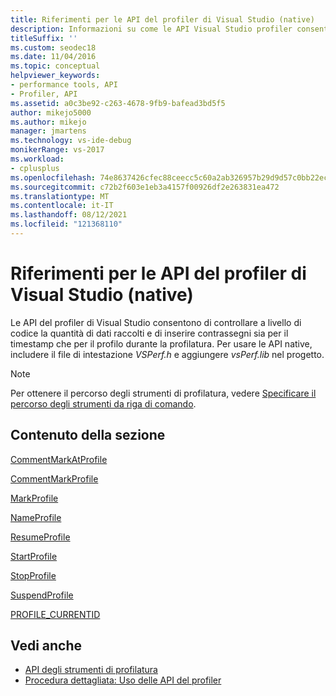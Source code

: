 ```yaml
---
title: Riferimenti per le API del profiler di Visual Studio (native)
description: Informazioni su come le API Visual Studio profiler consentono di controllare a livello di codice la quantità di dati raccolti e di inserire contrassegni di profilo e timestamp durante la profilatura.
titleSuffix: ''
ms.custom: seodec18
ms.date: 11/04/2016
ms.topic: conceptual
helpviewer_keywords:
- performance tools, API
- Profiler, API
ms.assetid: a0c3be92-c263-4678-9fb9-bafead3bd5f5
author: mikejo5000
ms.author: mikejo
manager: jmartens
ms.technology: vs-ide-debug
monikerRange: vs-2017
ms.workload:
- cplusplus
ms.openlocfilehash: 74e8637426cfec88ceecc5c60a2ab326957b29d9d57c0bb22ec71045b5996001
ms.sourcegitcommit: c72b2f603e1eb3a4157f00926df2e263831ea472
ms.translationtype: MT
ms.contentlocale: it-IT
ms.lasthandoff: 08/12/2021
ms.locfileid: "121368110"
---
```

# <a name="visual-studio-profiler-api-reference-native"></a>Riferimenti per le API del profiler di Visual Studio (native)
Le API del profiler di Visual Studio consentono di controllare a livello di codice la quantità di dati raccolti e di inserire contrassegni sia per il timestamp che per il profilo durante la profilatura. Per usare le API native, includere il file di intestazione *VSPerf.h* e aggiungere *vsPerf.lib* nel progetto.

> [!NOTE]
> Per ottenere il percorso degli strumenti di profilatura, vedere [Specificare il percorso degli strumenti da riga di comando](../profiling/specifying-the-path-to-profiling-tools-command-line-tools.md).

## <a name="in-this-section"></a>Contenuto della sezione
[CommentMarkAtProfile](../profiling/commentmarkatprofile.md)

[CommentMarkProfile](../profiling/commentmarkprofile.md)

[MarkProfile](../profiling/markprofile.md)

[NameProfile](../profiling/nameprofile.md)

[ResumeProfile](../profiling/resumeprofile.md)

[StartProfile](../profiling/startprofile.md)

[StopProfile](../profiling/stopprofile.md)

[SuspendProfile](../profiling/suspendprofile.md)

[PROFILE_CURRENTID](../profiling/profile-currentid.md)

## <a name="see-also"></a>Vedi anche

- [API degli strumenti di profilatura](../profiling/profiling-tools-apis.md)
- [Procedura dettagliata: Uso delle API del profiler](../profiling/walkthrough-using-profiler-apis.md)
